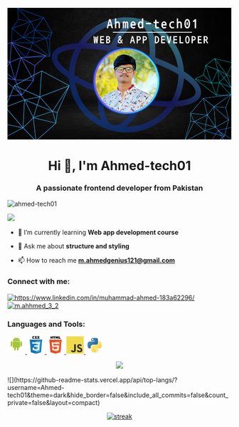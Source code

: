 ![logo](https://github.com/Ahmed-tech01/Ahmed-tech01/blob/main/Black%20Futuristic%20Software%20Engineer%20Business%20Card.png)
<h1 align="center">Hi 👋, I'm Ahmed-tech01</h1>
<h3 align="center">A passionate frontend developer from Pakistan</h3>

<p align="left"> <img src="https://komarev.com/ghpvc/?username=ahmed-tech01&label=Profile%20views&color=0e75b6&style=flat" alt="ahmed-tech01" /> </p>
<img src="https://github-profile-trophy.vercel.app/?username=Ahmed-tech01&theme=algolia&no-frame=true&column=-1" />

 
- 🌱 I’m currently learning **Web app development course**

- 💬 Ask me about **structure and styling**

- 📫 How to reach me **m.ahmedgenius121@gmail.com**

<h3 align="left">Connect with me:</h3>
<p align="left">
<a href="https://linkedin.com/in/https://www.linkedin.com/in/muhammad-ahmed-183a62296/" target="blank"><img align="center" src="https://raw.githubusercontent.com/rahuldkjain/github-profile-readme-generator/master/src/images/icons/Social/linked-in-alt.svg" alt="https://www.linkedin.com/in/muhammad-ahmed-183a62296/" height="30" width="40" /></a>
<a href="https://instagram.com/m.ahhmed_3_2" target="blank"><img align="center" src="https://raw.githubusercontent.com/rahuldkjain/github-profile-readme-generator/master/src/images/icons/Social/instagram.svg" alt="m.ahhmed_3_2" height="30" width="40" /></a>
</p>

<h3 align="left">Languages and Tools:</h3>
<p align="left"> <a href="https://developer.android.com" target="_blank" rel="noreferrer"> <img src="https://raw.githubusercontent.com/devicons/devicon/master/icons/android/android-original-wordmark.svg" alt="android" width="40" height="40"/> </a> <a href="https://www.w3schools.com/css/" target="_blank" rel="noreferrer"> <img src="https://raw.githubusercontent.com/devicons/devicon/master/icons/css3/css3-original-wordmark.svg" alt="css3" width="40" height="40"/> </a> <a href="https://www.w3.org/html/" target="_blank" rel="noreferrer"> <img src="https://raw.githubusercontent.com/devicons/devicon/master/icons/html5/html5-original-wordmark.svg" alt="html5" width="40" height="40"/> </a> <a href="https://developer.mozilla.org/en-US/docs/Web/JavaScript" target="_blank" rel="noreferrer"> <img src="https://raw.githubusercontent.com/devicons/devicon/master/icons/javascript/javascript-original.svg" alt="javascript" width="40" height="40"/> </a> <a href="https://www.python.org" target="_blank" rel="noreferrer"> <img src="https://raw.githubusercontent.com/devicons/devicon/master/icons/python/python-original.svg" alt="python" width="40" height="40"/> </a> </p>

<p align="center">
<img height="200px" src="https://github-readme-stats.vercel.app/api?username=Ahmed-tech01&hide_border=true&show_icons=true&count_private=true&theme=gruvbox&bg_color=151515">
</p>
![](https://github-readme-stats.vercel.app/api/top-langs/?username=Ahmed-tech01&theme=dark&hide_border=false&include_all_commits=false&count_private=false&layout=compact)

<p align="center">
  <a href="https://github.com/ahmed-tech01">      
<img title="stats" alt="streak" src="https://github-readme-streak-stats.herokuapp.com/?user=ahmed-tech01&theme=dark&hide_border=true&stroke=f53b3b"/>
</a> 
</p>
